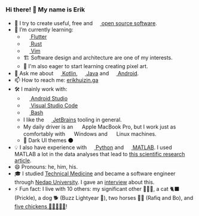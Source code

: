 ### Hi there! 👋 My name is Erik

- 🔭 I try to create useful, free and [<img height="16" width="16" src="https://unpkg.com/simple-icons@v3.1.0/icons/opensourceinitiative.svg" /> open source software](https://opensource.org/).
- 🌱 I’m currently learning:
   - [<img height="16" width="16" src="https://unpkg.com/simple-icons@v3.1.0/icons/flutter.svg" /> Flutter](https://github.com/flutter/flutter)
   - [<img height="16" width="16" src="https://unpkg.com/simple-icons@v3.1.0/icons/rust.svg" /> Rust](https://github.com/rust-lang/rust)
   - [<img height="16" width="16" src="https://unpkg.com/simple-icons@v3.1.0/icons/vim.svg" /> Vim](https://github.com/vim/vim)
   - 🏗 Software design and architecture are one of my interests.
   - 👾 I'm also eager to start learning creating pixel art.
- 💬 Ask me about
[<img height="16" width="16" src="https://unpkg.com/simple-icons@v3.1.0/icons/kotlin.svg" /> Kotlin](https://kotlinlang.org/),
[<img height="16" width="16" src="https://unpkg.com/simple-icons@v3.1.0/icons/java.svg" /> Java](https://adoptopenjdk.net/)
and
[<img height="16" width="16" src="https://unpkg.com/simple-icons@v3.1.0/icons/android.svg" /> Android](https://d.android.com/).
- 📫 How to reach me:
[erikhuizin.ga](https://erikhuizin.ga)
- 🛠 I mainly work with:
   - [<img height="16" width="16" src="https://unpkg.com/simple-icons@v3.1.0/icons/androidstudio.svg" /> Android Studio](https://developer.android.com/studio/)
   - [<img height="16" width="16" src="https://unpkg.com/simple-icons@v3.1.0/icons/visualstudiocode.svg" /> Visual Studio Code](https://code.visualstudio.com/)
   - [<img height="16" width="16" src="https://unpkg.com/simple-icons@v3.1.0/icons/gnubash.svg" /> Bash](https://www.gnu.org/software/bash/)
   - I like the
   [<img height="16" width="16" src="https://unpkg.com/simple-icons@v3.1.0/icons/jetbrains.svg" /> JetBrains](https://www.jetbrains.com/)
   tooling in general.
   - My daily driver is an <img height="16" width="16" src="https://unpkg.com/simple-icons@v3.1.0/icons/apple.svg" />
   Apple MacBook Pro, but I work just as comfortably with <img height="16" width="16" src="https://unpkg.com/simple-icons@v3.1.0/icons/windows.svg" />
   Windows and <img height="16" width="16" src="https://unpkg.com/simple-icons@v3.1.0/icons/linux.svg" />
   Linux machines.
   - 🌃 Dark UI themes 🌑
- 💡 I also have experience with
[<img height="16" width="16" src="https://unpkg.com/simple-icons@v3.1.0/icons/python.svg" /> Python](https://python.org)
and
[<img height="16" width="16" src="https://unpkg.com/simple-icons@v3.1.0/icons/mathworks.svg" /> MATLAB](https://mathworks.com/products/matlab.html).
I used MATLAB a lot in the data analyses that lead to [this scientific research article](https://dx.doi.org/10.1136/bmjopen-2017-020162).
- 😄 Pronouns: he, him, his.
- 🎓 I studied [Technical Medicine](https://www.utwente.nl/en/tm/) and became a software engineer through [Nedap University](https://nedap.com/careers/nedap-university/). I gave an [interview](https://nedap.com/iets-met-software-ontwikkelen/) about this.
- ⚡ Fun fact: I live with 10 others: my significant other 👱🏻‍♀️, a cat 🐈‍⬛ (Prickle), a dog 🐕 (Buzz Lightyear 🌠), two horses 🐴🐴 (Rafiq and Bo), and [five chickens 🐓🐓🐓🐓🐓](https://bit.ly/3jiTSRo)!
